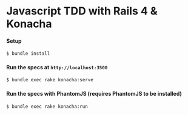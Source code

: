 # Javascript TDD with Rails 4 & Konacha

#### Setup
```bash
$ bundle install
```

#### Run the specs at `http://localhost:3500`
```bash
$ bundle exec rake konacha:serve
```

#### Run the specs with PhantomJS (requires PhantomJS to be installed)
```bash
$ bundle exec rake konacha:run
```
